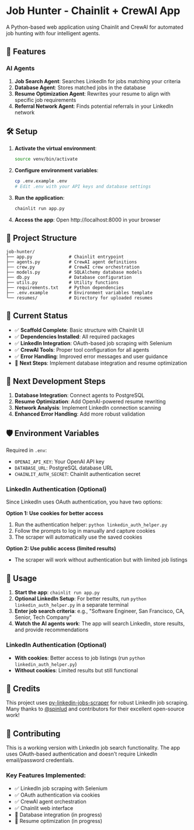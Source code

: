 # Job Hunter - Chainlit + CrewAI App

A Python-based web application using Chainlit and CrewAI for automated job hunting with four intelligent agents.

## 🚀 Features

### AI Agents
1. **Job Search Agent**: Searches LinkedIn for jobs matching your criteria
2. **Database Agent**: Stores matched jobs in the database
3. **Resume Optimization Agent**: Rewrites your resume to align with specific job requirements
4. **Referral Network Agent**: Finds potential referrals in your LinkedIn network

## 🛠️ Setup

1. **Activate the virtual environment**:
   ```bash
   source venv/bin/activate
   ```

2. **Configure environment variables**:
   ```bash
   cp .env.example .env
   # Edit .env with your API keys and database settings
   ```

3. **Run the application**:
   ```bash
   chainlit run app.py
   ```

4. **Access the app**: Open http://localhost:8000 in your browser

## 📁 Project Structure

```
job-hunter/
├── app.py              # Chainlit entrypoint
├── agents.py           # CrewAI agent definitions
├── crew.py             # CrewAI crew orchestration
├── models.py           # SQLAlchemy database models
├── db.py               # Database configuration
├── utils.py            # Utility functions
├── requirements.txt    # Python dependencies
├── .env.example        # Environment variables template
└── resumes/            # Directory for uploaded resumes
```

## 🔧 Current Status

- ✅ **Scaffold Complete**: Basic structure with Chainlit UI
- ✅ **Dependencies Installed**: All required packages
- ✅ **LinkedIn Integration**: OAuth-based job scraping with Selenium
- ✅ **CrewAI Tools**: Proper tool configuration for all agents
- ✅ **Error Handling**: Improved error messages and user guidance
- 🔄 **Next Steps**: Implement database integration and resume optimization

## 🎯 Next Development Steps

1. **Database Integration**: Connect agents to PostgreSQL
2. **Resume Optimization**: Add OpenAI-powered resume rewriting
3. **Network Analysis**: Implement LinkedIn connection scanning
4. **Enhanced Error Handling**: Add more robust validation

## 🛡️ Environment Variables

Required in `.env`:
- `OPENAI_API_KEY`: Your OpenAI API key
- `DATABASE_URL`: PostgreSQL database URL
- `CHAINLIT_AUTH_SECRET`: Chainlit authentication secret

### LinkedIn Authentication (Optional)
Since LinkedIn uses OAuth authentication, you have two options:

**Option 1: Use cookies for better access**
1. Run the authentication helper: `python linkedin_auth_helper.py`
2. Follow the prompts to log in manually and capture cookies
3. The scraper will automatically use the saved cookies

**Option 2: Use public access (limited results)**
- The scraper will work without authentication but with limited job listings

## 📝 Usage

1. **Start the app**: `chainlit run app.py`
2. **Optional LinkedIn Setup**: For better results, run `python linkedin_auth_helper.py` in a separate terminal
3. **Enter job search criteria**: e.g., "Software Engineer, San Francisco, CA, Senior, Tech Company"
4. **Watch the AI agents work**: The app will search LinkedIn, store results, and provide recommendations

### LinkedIn Authentication (Optional)
- **With cookies**: Better access to job listings (run `python linkedin_auth_helper.py`)
- **Without cookies**: Limited results but still functional

## 🙏 Credits

This project uses [py-linkedin-jobs-scraper](https://github.com/spinlud/py-linkedin-jobs-scraper) for robust LinkedIn job scraping. Many thanks to [@spinlud](https://github.com/spinlud) and contributors for their excellent open-source work!

## 🤝 Contributing

This is a working version with LinkedIn job search functionality. The app uses OAuth-based authentication and doesn't require LinkedIn email/password credentials.

### Key Features Implemented:
- ✅ LinkedIn job scraping with Selenium
- ✅ OAuth authentication via cookies
- ✅ CrewAI agent orchestration
- ✅ Chainlit web interface
- 🔄 Database integration (in progress)
- 🔄 Resume optimization (in progress) 